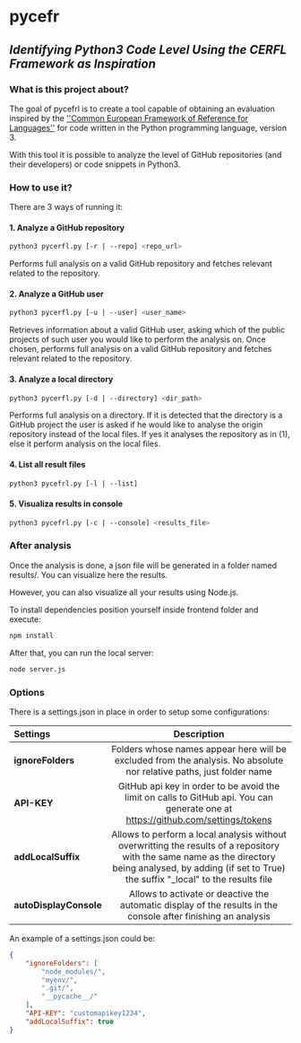 # **pycefr**

## *Identifying Python3 Code Level Using the CERFL Framework as Inspiration*

### What is this project about?
The goal of pycefrl is to create a tool capable of obtaining an evaluation inspired by the [''Common European Framework of Reference for Languages''](https://en.wikipedia.org/wiki/Common_European_Framework_of_Reference_for_Languages) for code written in the Python programming language, version 3.

With this tool it is possible to analyze the level of GitHub repositories (and their developers) or code snippets in Python3.

### How to use it?

There are 3 ways of running it:


#### 1. Analyze a GitHub repository
  ```bash
  python3 pycerfl.py [-r | --repo] <repo_url> 
  ```

Performs full analysis on a valid GitHub repository and fetches relevant related to the repository.

#### 2. Analyze a GitHub user
  ```bash
  python3 pycerfl.py [-u | --user] <user_name> 
  ```

Retrieves information about a valid GitHub user, asking which of the public projects of such user you would like to perform the analysis on. Once chosen, performs full analysis on a valid GitHub repository and fetches relevant related to the repository.

#### 3. Analyze a local directory
  ```bash
  python3 pycerfl.py [-d | --directory] <dir_path> 
  ```

Performs full analysis on a directory. If it is detected that the directory is a GitHub project the user is asked if he would like to analyse the origin repository instead of the local files. If yes it analyses the repository as in (1), else it perform analysis on the local files. 

#### 4. List all result files
```bash
python3 pycefrl.py [-l | --list]
```

#### 5. Visualiza results in console
```bash
python3 pycefrl.py [-c | --console] <results_file>
```

### After analysis

Once the analysis is done, a json file will be generated in a folder named results/. You can visualize here the results.

However, you can also visualize all your results using Node.js.

To install dependencies position yourself inside frontend folder and execute:

```bash
npm install
```

After that, you can run the local server:

```bash
node server.js
```

### Options

There is a settings.json in place in order to setup some configurations:

|Settings | Description |
|:--------|:-------------:|
|**ignoreFolders**| Folders whose names appear here will be excluded from the analysis. No absolute nor relative paths, just folder name |
|**API-KEY**|GitHub api key in order to be avoid the limit on calls to GitHub api. You can generate one at https://github.com/settings/tokens|
|**addLocalSuffix**|Allows to perform a local analysis without overwritting the results of a repository with the same name as the directory being analysed, by adding (if set to True) the suffix "_local" to the results file|
|**autoDisplayConsole**| Allows to activate or deactive the automatic display of the results in the console after finishing an analysis|

An example of a settings.json could be:
```json
{
    "ignoreFolders": [
        "node_modules/",
        "myenv/",
        ".git/",
        "__pycache__/"
    ],
    "API-KEY": "customapikey1234",
    "addLocalSuffix": true
}
```